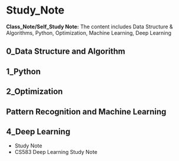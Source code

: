 # Study_Note
**Class_Note/Self_Study Note:** The content includes Data Structure &amp; Algorithms, Python, Optimization, Machine Learning, Deep Learning

## 0_Data Structure and Algorithm

## 1_Python

## 2_Optimization

## Pattern Recognition and Machine Learning

## 4_Deep Learning
+ <Deep Learning with Python> Study Note
+ CS583 Deep Learning Study Note 
